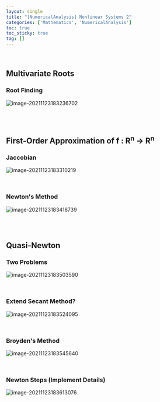 ```yaml
---
layout: single
title: "[NumericalAnalysis] Nonlinear Systems 2"
categories: ['Mathematics', 'NumericalAnalysis']
toc: true
toc_sticky: true
tag: []
---
```


<br>

## Multivariate Roots

### Root Finding

![image-20211123183236702](https://user-images.githubusercontent.com/70505378/143001091-5afb1110-226e-4c95-9a90-284a120dea6f.png)

<br>

<br>

## First-Order Approximation of f : R<sup>n</sup> -> R<sup>n</sup>

### Jaccobian

![image-20211123183310219](https://user-images.githubusercontent.com/70505378/143001094-bc687440-e631-41b4-829e-c05938b4c41d.png)

<br>

### Newton's Method

![image-20211123183418739](https://user-images.githubusercontent.com/70505378/143001097-2d96fe62-bd23-4c60-bbfc-19f6ae9f1d21.png)

<br>

<br>

## Quasi-Newton

### Two Problems

![image-20211123183503590](https://user-images.githubusercontent.com/70505378/143001098-0f54fbc6-677c-4cd9-a852-2c78bb8d67be.png)

<br>

### Extend Secant Method?

![image-20211123183524095](https://user-images.githubusercontent.com/70505378/143001100-2f4a906c-8c20-43a3-b15a-22b15d6b85c9.png)

<br>

### Broyden's Method

![image-20211123183545640](https://user-images.githubusercontent.com/70505378/143001102-5b9b7584-6f69-4502-a5f3-41d40e1f49f2.png)

<br>

### Newton Steps (Implement Details)

![image-20211123183613076](https://user-images.githubusercontent.com/70505378/143001105-ca263193-55b7-4783-9bdd-3c86e57fed62.png)



<br>

<br>











